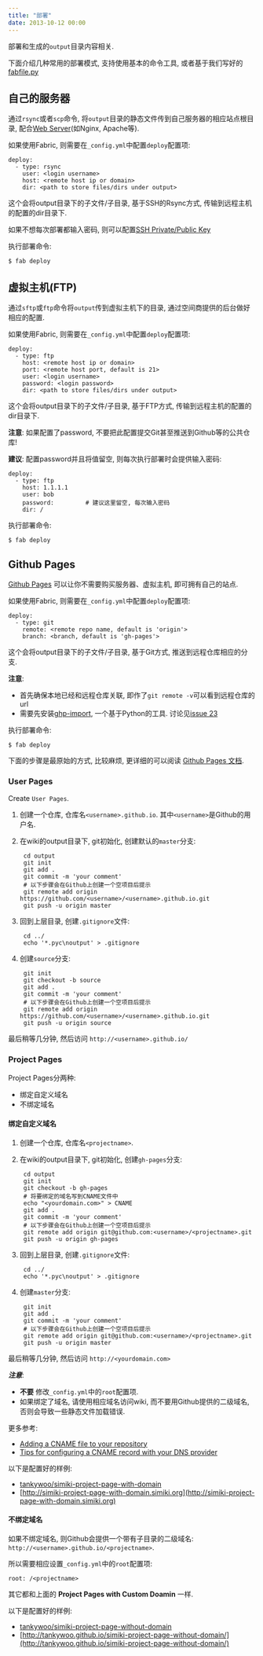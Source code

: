 ```yaml
---
title: "部署"
date: 2013-10-12 00:00
---
```


部署和生成的`output`目录内容相关.

下面介绍几种常用的部署模式, 支持使用基本的命令工具, 或者基于我们写好的[fabfile.py](/zh-docs/usage.html#\_2)

## 自己的服务器 ##

通过`rsync`或者`scp`命令, 将`output`目录的静态文件传到自己服务器的相应站点根目录, 配合[Web Server](https://en.wikipedia.org/wiki/Web_server)(如Nginx, Apache等).

如果使用Fabric, 则需要在`_config.yml`中配置`deploy`配置项:

	deploy:
	  - type: rsync
		user: <login username>
		host: <remote host ip or domain>
		dir: <path to store files/dirs under output>

这个会将output目录下的子文件/子目录, 基于SSH的Rsync方式, 传输到远程主机的配置的dir目录下.

如果不想每次部署都输入密码, 则可以配置[SSH Private/Public Key](https://www.digitalocean.com/community/tutorials/how-to-set-up-ssh-keys--2)

执行部署命令:

	$ fab deploy


## 虚拟主机(FTP) ##

通过`sftp`或`ftp`命令将`output`传到虚拟主机下的目录, 通过空间商提供的后台做好相应的配置.

如果使用Fabric, 则需要在`_config.yml`中配置`deploy`配置项:

	deploy:
	  - type: ftp
		host: <remote host ip or domain>
		port: <remote host port, default is 21>
		user: <login username>
		password: <login password>
		dir: <path to store files/dirs under output>

这个会将output目录下的子文件/子目录, 基于FTP方式, 传输到远程主机的配置的dir目录下.

**注意**: 如果配置了password, 不要把此配置提交Git甚至推送到Github等的公共仓库!

**建议**: 配置password并且将值留空, 则每次执行部署时会提供输入密码:

	deploy:
	  - type: ftp
		host: 1.1.1.1
		user: bob
		password:         # 建议这里留空, 每次输入密码
		dir: /

执行部署命令:

	$ fab deploy


## Github Pages ##

[Github Pages](https://pages.github.com/) 可以让你不需要购买服务器、虚拟主机, 即可拥有自己的站点.

如果使用Fabric, 则需要在`_config.yml`中配置`deploy`配置项:

	deploy:
	  - type: git
		remote: <remote repo name, default is 'origin'>
		branch: <branch, default is 'gh-pages'>

这个会将output目录下的子文件/子目录, 基于Git方式, 推送到远程仓库相应的分支.

**注意**: 

* 首先确保本地已经和远程仓库关联, 即作了`git remote -v`可以看到远程仓库的url
* 需要先安装[ghp-import](https://github.com/davisp/ghp-import), 一个基于Python的工具. 讨论见[issue 23](https://github.com/tankywoo/simiki/issues/23)

执行部署命令:

	$ fab deploy


下面的步骤是最原始的方式, 比较麻烦, 更详细的可以阅读 [Github Pages 文档](https://help.github.com/articles/user-organization-and-project-pages).

### User Pages ###

Create `User Pages`.

1. 创建一个仓库, 仓库名`<username>.github.io`. 其中`<username>`是Github的用户名.

2. 在wiki的output目录下, git初始化, 创建默认的`master`分支:

		cd output
		git init
		git add .
		git commit -m 'your comment'
		# 以下步骤会在Github上创建一个空项目后提示
		git remote add origin https://github.com/<username>/<username>.github.io.git
		git push -u origin master

3. 回到上层目录, 创建`.gitignore`文件:

		cd ../
		echo '*.pyc\noutput' > .gitignore

4. 创建`source`分支:

		git init
		git checkout -b source
		git add .
		git commit -m 'your comment'
		# 以下步骤会在Github上创建一个空项目后提示
		git remote add origin https://github.com/<username>/<username>.github.io.git
		git push -u origin source

最后稍等几分钟, 然后访问 `http://<username>.github.io/`

### Project Pages ###

Project Pages分两种:

* 绑定自定义域名
* 不绑定域名

#### 绑定自定义域名 ####

1. 创建一个仓库, 仓库名`<projectname>`.

2. 在wiki的output目录下, git初始化, 创建`gh-pages`分支:

		cd output
		git init
		git checkout -b gh-pages
		# 将要绑定的域名写到CNAME文件中
		echo "<yourdomain.com>" > CNAME
		git add .
		git commit -m 'your comment'
		# 以下步骤会在Github上创建一个空项目后提示
		git remote add origin git@github.com:<username>/<projectname>.git
		git push -u origin gh-pages

3. 回到上层目录, 创建`.gitignore`文件:

		cd ../
		echo '*.pyc\noutput' > .gitignore

4. 创建`master`分支:

		git init
		git add .
		git commit -m 'your comment'
		# 以下步骤会在Github上创建一个空项目后提示
		git remote add origin git@github.com:<username>/<projectname>.git
		git push -u origin master

最后稍等几分钟, 然后访问 `http://<yourdomain.com>`

***注意***:

* **不要** 修改`_config.yml`中的`root`配置项.
* 如果绑定了域名, 请使用相应域名访问wiki, 而不要用Github提供的二级域名, 否则会导致一些静态文件加载错误.

更多参考:

* [Adding a CNAME file to your repository](https://help.github.com/articles/adding-a-cname-file-to-your-repository)
* [Tips for configuring a CNAME record with your DNS provider](https://help.github.com/articles/tips-for-configuring-a-cname-record-with-your-dns-provider)

以下是配置好的样例:

* [tankywoo/simiki-project-page-with-domain](https://github.com/tankywoo/simiki-project-page-with-domain)
* [http://simiki-project-page-with-domain.simiki.org](http://simiki-project-page-with-domain.simiki.org)

#### 不绑定域名 ####

如果不绑定域名, 则Github会提供一个带有子目录的二级域名: `http://<username>.github.io/<projectname>`.

所以需要相应设置`_config.yml`中的`root`配置项:

	root: /<projectname>

其它都和上面的 **Project Pages with Custom Doamin** 一样.

以下是配置好的样例:

* [tankywoo/simiki-project-page-without-domain](https://github.com/tankywoo/simiki-project-page-without-domain)
* [http://tankywoo.github.io/simiki-project-page-without-domain/](http://tankywoo.github.io/simiki-project-page-without-domain/)
